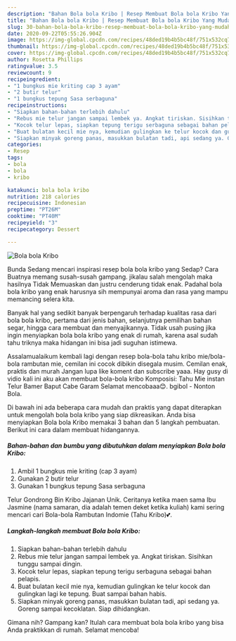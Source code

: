 ```yaml
---
description: "Bahan Bola bola Kribo | Resep Membuat Bola bola Kribo Yang Mudah Dan Praktis"
title: "Bahan Bola bola Kribo | Resep Membuat Bola bola Kribo Yang Mudah Dan Praktis"
slug: 30-bahan-bola-bola-kribo-resep-membuat-bola-bola-kribo-yang-mudah-dan-praktis
date: 2020-09-22T05:55:26.904Z
image: https://img-global.cpcdn.com/recipes/48ded19b4b5bc48f/751x532cq70/bola-bola-kribo-foto-resep-utama.jpg
thumbnail: https://img-global.cpcdn.com/recipes/48ded19b4b5bc48f/751x532cq70/bola-bola-kribo-foto-resep-utama.jpg
cover: https://img-global.cpcdn.com/recipes/48ded19b4b5bc48f/751x532cq70/bola-bola-kribo-foto-resep-utama.jpg
author: Rosetta Phillips
ratingvalue: 3.5
reviewcount: 9
recipeingredient:
- "1 bungkus mie kriting cap 3 ayam"
- "2 butir telur"
- "1 bungkus tepung Sasa serbaguna"
recipeinstructions:
- "Siapkan bahan-bahan terlebih dahulu"
- "Rebus mie telur jangan sampai lembek ya. Angkat tiriskan. Sisihkan tunggu sampai dingin."
- "Kocok telur lepas, siapkan tepung terigu serbaguna sebagai bahan pelapis."
- "Buat bulatan kecil mie nya, kemudian gulingkan ke telur kocok dan gulingkan lagi ke tepung. Buat sampai bahan habis."
- "Siapkan minyak goreng panas, masukkan bulatan tadi, api sedang ya. Goreng sampai kecoklatan. Siap dihidangkan."
categories:
- Resep
tags:
- bola
- bola
- kribo

katakunci: bola bola kribo 
nutrition: 218 calories
recipecuisine: Indonesian
preptime: "PT26M"
cooktime: "PT40M"
recipeyield: "3"
recipecategory: Dessert

---
```



![Bola bola Kribo](https://img-global.cpcdn.com/recipes/48ded19b4b5bc48f/751x532cq70/bola-bola-kribo-foto-resep-utama.jpg)

Bunda Sedang mencari inspirasi resep bola bola kribo yang Sedap? Cara Buatnya memang susah-susah gampang. jikalau salah mengolah maka hasilnya Tidak Memuaskan dan justru cenderung tidak enak. Padahal bola bola kribo yang enak harusnya sih mempunyai aroma dan rasa yang mampu memancing selera kita.

Banyak hal yang sedikit banyak berpengaruh terhadap kualitas rasa dari bola bola kribo, pertama dari jenis bahan, selanjutnya pemilihan bahan segar, hingga cara membuat dan menyajikannya. Tidak usah pusing jika ingin menyiapkan bola bola kribo yang enak di rumah, karena asal sudah tahu triknya maka hidangan ini bisa jadi suguhan istimewa.

Assalamualaikum kembali lagi dengan resep bola-bola tahu kribo mie/bola-bola rambutan mie, cemilan ini cocok dibikin disegala musim. Cemilan enak, praktis dan murah Jangan lupa like koment dan subscribe yaaa. Hay gusy di vidio kali ini aku akan membuat bola-bola kribo Komposisi: Tahu Mie instan Telur Bamer Baput Cabe Garam Selamat mencobaaa😊. bgibol - Nonton Bola.


Di bawah ini ada beberapa cara mudah dan praktis yang dapat diterapkan untuk mengolah bola bola kribo yang siap dikreasikan. Anda bisa menyiapkan Bola bola Kribo memakai 3 bahan dan 5 langkah pembuatan. Berikut ini cara dalam membuat hidangannya.

<!--inarticleads1-->

##### Bahan-bahan dan bumbu yang dibutuhkan dalam menyiapkan Bola bola Kribo:

1. Ambil 1 bungkus mie kriting (cap 3 ayam)
1. Gunakan 2 butir telur
1. Gunakan 1 bungkus tepung Sasa serbaguna


Telur Gondrong Bin Kribo Jajanan Unik. Ceritanya ketika maen sama Ibu Jasmine (nama samaran, dia adalah temen deket ketika kuliah) kami sering mencari cari Bola-bola Rambutan Indomie (Tahu Kribo)💕. 

<!--inarticleads2-->

##### Langkah-langkah membuat Bola bola Kribo:

1. Siapkan bahan-bahan terlebih dahulu
1. Rebus mie telur jangan sampai lembek ya. Angkat tiriskan. Sisihkan tunggu sampai dingin.
1. Kocok telur lepas, siapkan tepung terigu serbaguna sebagai bahan pelapis.
1. Buat bulatan kecil mie nya, kemudian gulingkan ke telur kocok dan gulingkan lagi ke tepung. Buat sampai bahan habis.
1. Siapkan minyak goreng panas, masukkan bulatan tadi, api sedang ya. Goreng sampai kecoklatan. Siap dihidangkan.




Gimana nih? Gampang kan? Itulah cara membuat bola bola kribo yang bisa Anda praktikkan di rumah. Selamat mencoba!
